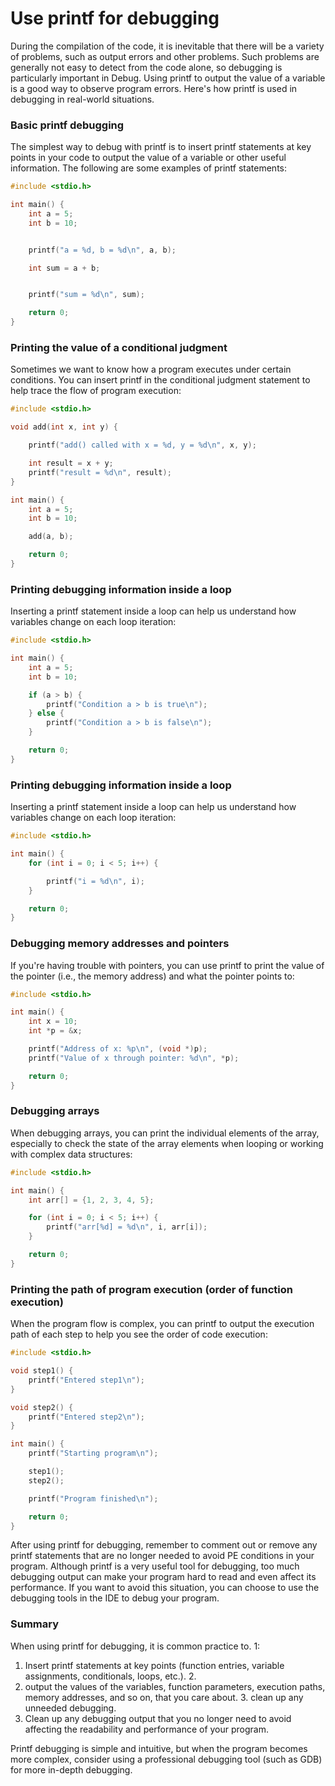 # Use printf for debugging

During the compilation of the code, it is inevitable that there will be a variety of problems, such as output errors and other problems. Such problems are generally not easy to detect from the code alone, so debugging is particularly important in Debug. Using printf to output the value of a variable is a good way to observe program errors. Here's how printf is used in debugging in real-world situations.
### Basic printf debugging
The simplest way to debug with printf is to insert printf statements at key points in your code to output the value of a variable or other useful information. The following are some examples of printf statements:
```C
#include <stdio.h>

int main() {
    int a = 5;
    int b = 10;


    printf("a = %d, b = %d\n", a, b);

    int sum = a + b;


    printf("sum = %d\n", sum);

    return 0;
}
```
### Printing the value of a conditional judgment
Sometimes we want to know how a program executes under certain conditions. You can insert printf in the conditional judgment statement to help trace the flow of program execution:
```C
#include <stdio.h>

void add(int x, int y) {

    printf("add() called with x = %d, y = %d\n", x, y);

    int result = x + y;
    printf("result = %d\n", result);
}

int main() {
    int a = 5;
    int b = 10;

    add(a, b);

    return 0;
}
```
### Printing debugging information inside a loop
Inserting a printf statement inside a loop can help us understand how variables change on each loop iteration:
```C
#include <stdio.h>

int main() {
    int a = 5;
    int b = 10;

    if (a > b) {
        printf("Condition a > b is true\n");
    } else {
        printf("Condition a > b is false\n");
    }

    return 0;
}

```
### Printing debugging information inside a loop
Inserting a printf statement inside a loop can help us understand how variables change on each loop iteration:
```C
#include <stdio.h>

int main() {
    for (int i = 0; i < 5; i++) {

        printf("i = %d\n", i);
    }

    return 0;
}

```
### Debugging memory addresses and pointers
If you're having trouble with pointers, you can use printf to print the value of the pointer (i.e., the memory address) and what the pointer points to:
```C
#include <stdio.h>

int main() {
    int x = 10;
    int *p = &x;

    printf("Address of x: %p\n", (void *)p);  
    printf("Value of x through pointer: %d\n", *p);

    return 0;
}

```
### Debugging arrays
When debugging arrays, you can print the individual elements of the array, especially to check the state of the array elements when looping or working with complex data structures:
```C
#include <stdio.h>

int main() {
    int arr[] = {1, 2, 3, 4, 5};

    for (int i = 0; i < 5; i++) {
        printf("arr[%d] = %d\n", i, arr[i]);
    }

    return 0;
}

```
### Printing the path of program execution (order of function execution)
When the program flow is complex, you can printf to output the execution path of each step to help you see the order of code execution:
```C
#include <stdio.h>

void step1() {
    printf("Entered step1\n");
}

void step2() {
    printf("Entered step2\n");
}

int main() {
    printf("Starting program\n");

    step1();
    step2();

    printf("Program finished\n");

    return 0;
}

```

After using printf for debugging, remember to comment out or remove any printf statements that are no longer needed to avoid PE conditions in your program. Although printf is a very useful tool for debugging, too much debugging output can make your program hard to read and even affect its performance. If you want to avoid this situation, you can choose to use the debugging tools in the IDE to debug your program.

### Summary
When using printf for debugging, it is common practice to. 1:

1. Insert printf statements at key points (function entries, variable assignments, conditionals, loops, etc.). 2.
2. output the values of the variables, function parameters, execution paths, memory addresses, and so on, that you care about. 3. clean up any unneeded debugging.
3. Clean up any debugging output that you no longer need to avoid affecting the readability and performance of your program.

Printf debugging is simple and intuitive, but when the program becomes more complex, consider using a professional debugging tool (such as GDB) for more in-depth debugging.